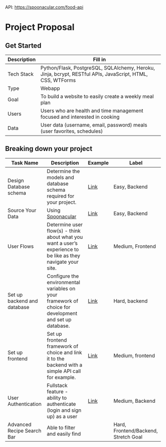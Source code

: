 API: https://spoonacular.com/food-api

# Project Proposal
## Get Started

| Description | Fill in |
| --- | --- |
| Tech Stack | Python/Flask, PostgreSQL, SQLAlchemy, Heroku, Jinja, bcrypt, RESTful APIs, JavaScript, HTML, CSS, WTForms |
| Type | Webapp |
| Goal | To build a website to easily create a weekly meal plan |
| Users | Users who are health and time management focused and interested in cooking |
| Data | User data (username, email, password) meals (user favorites, schedules) |

## Breaking down your project

| Task Name | Description | Example | Label |
| --- | --- | --- | --- |
| Design Database schema | Determine the models and database schema required for your project. | [Link](https://github.com/hatchways/sb-capstone-example/issues/1) | Easy, Backend |
| Source Your Data | Using [Spoonacular](https://spoonacular.com/food-api) | [Link](https://github.com/hatchways/sb-capstone-example/issues/2) | Easy, Backend |
| User Flows | Determine user flow(s) - think about what you want a user’s experience to be like as they navigate your site. | [Link](https://github.com/hatchways/sb-capstone-example/issues/3) | Medium, Frontend |
| Set up backend and database | Configure the environmental variables on your framework of choice for development and set up database. | [Link](https://github.com/hatchways/sb-capstone-example/issues/4) | Hard, backend |
| Set up frontend | Set up frontend framework of choice and link it to the backend with a simple API call for example. | [Link](https://github.com/hatchways/sb-capstone-example/issues/5) | Medium, frontend |
| User Authentication | Fullstack feature - ability to authenticate (login and sign up) as a user | [Link](https://github.com/hatchways/sb-capstone-example/issues/6) | Medium, Backend |
| Advanced Recipe Search Bar | Able to filter and easily find | | Hard, Frontend/Backend, Stretch Goal |
